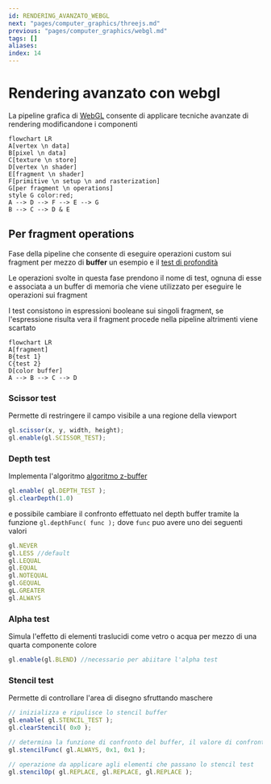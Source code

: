```yaml
---
id: RENDERING_AVANZATO_WEBGL
next: "pages/computer_graphics/threejs.md"
previous: "pages/computer_graphics/webgl.md"
tags: []
aliases:
index: 14
---
```


# Rendering avanzato con webgl

La pipeline grafica di [WebGL](pages/computer_graphics/webgl.md) consente di applicare tecniche avanzate di rendering modificandone i componenti

```mermaid
flowchart LR
A[vertex \n data]
B[pixel \n data]
C[texture \n store]
D[vertex \n shader]
E[fragment \n shader]
F[primitive \n setup \n and rasterization]
G[per fragment \n operations]
style G color:red;
A --> D --> F --> E --> G
B --> C --> D & E
```

## Per fragment operations

Fase della pipeline che consente di eseguire operazioni custom sui fragment per mezzo di **buffer** un esempio e il [test di profondità](pages/computer_graphics/real_time_rendering.md#algoritmo%20z-buffer)

Le operazioni svolte in questa fase prendono il nome di test, ognuna di esse e associata a un buffer di memoria che viene utilizzato per eseguire le operazioni sui fragment

I test consistono in espressioni booleane  sui singoli fragment, se l'espressione risulta vera il fragment procede nella pipeline altrimenti viene scartato

```mermaid
flowchart LR
A[fragment]
B{test 1}
C{test 2}
D[color buffer]
A --> B --> C --> D
```

### Scissor test

Permette di restringere il campo visibile a una regione della viewport

```javascript
gl.scissor(x, y, width, height);
gl.enable(gl.SCISSOR_TEST);
```

### Depth test

Implementa l'algoritmo [algoritmo z-buffer](pages/computer_graphics/real_time_rendering.md#algoritmo%20z-buffer)

```javascript
gl.enable( gl.DEPTH_TEST );
gl.clearDepth(1.0)
```

e possibile cambiare il confronto effettuato nel depth buffer tramite la funzione `gl.depthFunc( func );` dove `func` puo avere uno dei seguenti valori

```javascript
gl.NEVER
gl.LESS //default
gl.LEQUAL
gl.EQUAL
gl.NOTEQUAL
gl.GEQUAL
gL.GREATER
gl.ALWAYS
```

### Alpha test

Simula l'effetto di elementi traslucidi come vetro o acqua per mezzo di una quarta componente colore

```javascript
gl.enable(gl.BLEND) //necessario per abiitare l'alpha test
```

### Stencil test

Permette di controllare l'area di disegno sfruttando maschere

```javascript
// inizializza e ripulisce lo stencil buffer
gl.enable( gl.STENCIL_TEST );
gl.clearStencil( 0x0 );

// determina la funzione di confronto del buffer, il valore di confronto e la maschera dove applicare lo stencil buffer
gl.stencilFunc( gl.ALWAYS, 0x1, 0x1 );

// operazione da applicare agli elementi che passano lo stencil test
gl.stencilOp( gl.REPLACE, gl.REPLACE, gl.REPLACE );
```

